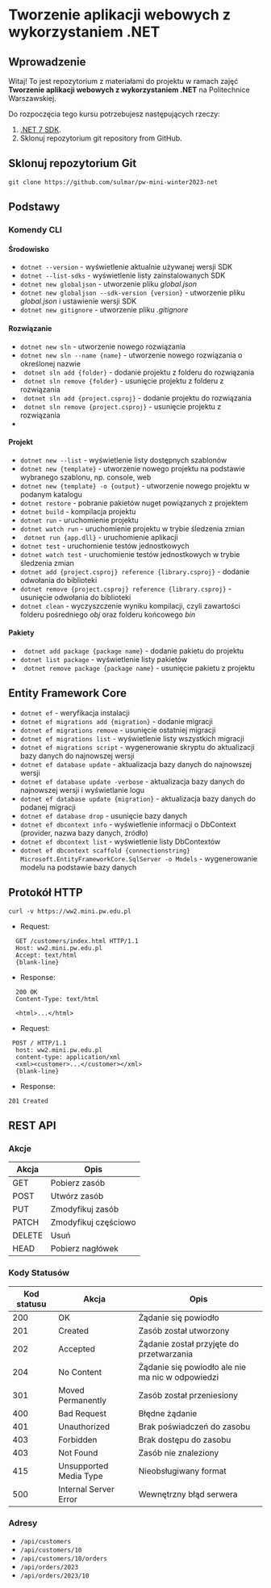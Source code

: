 # Tworzenie aplikacji webowych z wykorzystaniem .NET

## Wprowadzenie

Witaj! To jest repozytorium z materiałami do projektu w ramach zajęć **Tworzenie aplikacji webowych z wykorzystaniem .NET** na Politechnice Warszawskiej.

Do rozpoczęcia tego kursu potrzebujesz następujących rzeczy:

1. [.NET 7 SDK](https://dotnet.microsoft.com/en-us/download/dotnet/7.0).
2. Sklonuj repozytorium  git repository from GitHub.

## Sklonuj repozytorium Git

```
git clone https://github.com/sulmar/pw-mini-winter2023-net
```

## Podstawy

### Komendy CLI

#### Środowisko
- ``` dotnet --version ``` - wyświetlenie aktualnie używanej wersji SDK
- ``` dotnet --list-sdks ``` - wyświetlenie listy zainstalowanych SDK
- ``` dotnet new globaljson ``` - utworzenie pliku _global.json_
- ``` dotnet new globaljson --sdk-version {version} ``` - utworzenie pliku _global.json_ i ustawienie wersji SDK
- ``` dotnet new gitignore ``` - utworzenie pliku _.gitignore_

#### Rozwiązanie
- ``` dotnet new sln ``` - utworzenie nowego rozwiązania
- ``` dotnet new sln --name {name} ``` - utworzenie nowego rozwiązania o określonej nazwie
- ``` dotnet sln add {folder}``` - dodanie projektu z folderu do rozwiązania
- ``` dotnet sln remove {folder}``` - usunięcie projektu z folderu z rozwiązania
- ``` dotnet sln add {project.csproj}``` - dodanie projektu do rozwiązania
- ``` dotnet sln remove {project.csproj}``` - usunięcie projektu z rozwiązania
- 
#### Projekt
- ``` dotnet new --list ``` - wyświetlenie listy dostępnych szablonów
- ``` dotnet new {template} ``` - utworzenie nowego projektu na podstawie wybranego szablonu, np. console, web
- ``` dotnet new {template} -o {output} ``` - utworzenie nowego projektu w podanym katalogu
- ``` dotnet restore ``` - pobranie pakietów nuget powiązanych z projektem
- ``` dotnet build ``` - kompilacja projektu
- ``` dotnet run ``` - uruchomienie projektu
- ``` dotnet watch run ``` - uruchomienie projektu w trybie śledzenia zmian
- ``` dotnet run {app.dll}``` - uruchomienie aplikacji
- ``` dotnet test ``` - uruchomienie testów jednostkowych
- ``` dotnet watch test ``` - uruchomienie testów jednostkowych w trybie śledzenia zmian
- ``` dotnet add {project.csproj} reference {library.csproj} ``` - dodanie odwołania do biblioteki
- ``` dotnet remove {project.csproj} reference {library.csproj} ``` - usunięcie odwołania do biblioteki
- ``` dotnet clean ``` - wyczyszczenie wyniku kompilacji, czyli zawartości folderu pośredniego _obj_ oraz folderu końcowego _bin_

#### Pakiety
- ``` dotnet add package {package name}``` - dodanie pakietu do projektu
- ``` dotnet list package ``` - wyświetlenie listy pakietów
- ``` dotnet remove package {package name}``` - usunięcie pakietu z projektu

## Entity Framework Core
- ``` dotnet ef ``` - weryfikacja instalacji
- ``` dotnet ef migrations add {migration} ``` - dodanie migracji
- ``` dotnet ef migrations remove ``` - usunięcie ostatniej migracji
- ``` dotnet ef migrations list ``` - wyświetlenie listy wszystkich migracji
- ``` dotnet ef migrations script ``` - wygenerowanie skryptu do aktualizacji bazy danych do najnowszej wersji
- ``` dotnet ef database update ``` - aktualizacja bazy danych do najnowszej wersji
- ``` dotnet ef database update -verbose ``` - aktualizacja bazy danych do najnowszej wersji i wyświetlanie logu
- ``` dotnet ef database update {migration} ``` - aktualizacja bazy danych do podanej migracji
- ``` dotnet ef database drop ``` - usunięcie bazy danych
- ``` dotnet ef dbcontext info ``` - wyświetlenie informacji o DbContext (provider, nazwa bazy danych, źródło)
- ``` dotnet ef dbcontext list ``` - wyświetlenie listy DbContextów
- ``` dotnet ef dbcontext scaffold {connectionstring} Microsoft.EntityFrameworkCore.SqlServer -o Models ``` - wygenerowanie modelu na podstawie bazy danych

## Protokół HTTP 

~~~
curl -v https://ww2.mini.pw.edu.pl
~~~

- Request:
~~~
  GET /customers/index.html HTTP/1.1
  Host: ww2.mini.pw.edu.pl
  Accept: text/html
  {blank-line}
~~~

- Response:
~~~
  200 OK
  Content-Type: text/html
  
  <html>...</html>
~~~

- Request:
~~~ 
 POST / HTTP/1.1
  host: ww2.mini.pw.edu.pl
  content-type: application/xml
  <xml><customer>...</customer></xml>
  {blank-line}
~~~

- Response:
~~~
201 Created
~~~

## REST API
### Akcje
| Akcja  | Opis                  |
|--------|-----------------------|
| GET    | Pobierz zasób         |
| POST   | Utwórz zasób          |
| PUT    | Zmodyfikuj zasób      |
| PATCH  | Zmodyfikuj częściowo  |
| DELETE | Usuń                  |
| HEAD   | Pobierz nagłówek      |

### Kody Statusów
| Kod statusu   | Akcja                  | Opis                                              | 
|---------------|------------------------|---------------------------------------------------| 
| 200           | OK                     | Żądanie się powiodło                              |
| 201           | Created                | Zasób został utworzony                            |
| 202           | Accepted               | Żądanie został przyjęte do przetwarzania          |
| 204           | No Content             | Żądanie się powiodło ale nie ma nic w odpowiedzi  |
| 301           | Moved Permanently      | Zasób został przeniesiony                         |
| 400           | Bad Request            | Błędne żądanie                                    |
| 401           | Unauthorized           | Brak poświadczeń do zasobu                        |
| 403           | Forbidden              | Brak dostępu do zasobu                            |
| 403           | Not Found              | Zasób nie znaleziony                              |
| 415           | Unsupported Media Type | Nieobsługiwany format                             |
| 500           | Internal Server Error  | Wewnętrzny błąd serwera                           |


### Adresy
- ``` /api/customers ``` 
- ``` /api/customers/10 ``` 
- ``` /api/customers/10/orders ``` 
- ``` /api/orders/2023 ``` 
- ``` /api/orders/2023/10 ``` 



